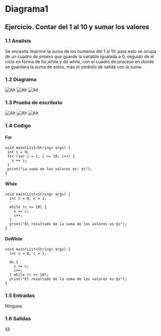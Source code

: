 # Diagrama1
## Ejercicio. Contar del 1 al 10 y sumar los valores
### 1.1 Analisis
Se encesita imprimir la suma de los numeros del 1 al 10, para esto se ocupa de un cuadro de proeso que guarde la variable igualada a 0, seguido de el ciclo en forma de for,while y do while, con el cuadro de proceso en donde se guardara la suma de estos, mas el simbolo de salida con la suma.

### 1.2 Diagrama 
![Alt](https://gyazo.com/2fe57f4ae0a914da282d0e93af07704f.png)
![Alt](https://gyazo.com/fcb4fdcef3028a858a78e72eac263a22.png)
![Alt](https://gyazo.com/b9b88406261928de4e7d6a994e806106.png)

### 1.3 Prueba de escritorio
![Alt](https://gyazo.com/8372e004bd096e4e997f5e1125f1ee7c.png)
![Alt](https://gyazo.com/e79199e9f19d232b21353422fba9c75d.png)
![Alt](https://gyazo.com/a75dae09bd30daecc3981add768d67d5.png)

### 1.4 Codigo
#### For
 ```
 void main(List<String> args) {
  int s = 0;
  for (var i = 1; i <= 10; i++) {
    s += i;
  }
  print("La suma de los valores es: $s");
}
```
#### While
```
void main(List<String> args) {
  int s = 0, c = 1;

  while (c <= 10) {
    s += c;
    c++;
  }
  print("El resultado de la suma de los valores es:$s");
}
```
#### DoWhile
```
void main(List<String> args) {
  int s = 0, c = 1;

  do {
    s += c;
    c++;
  } while (c <= 10);
  print("El resultado de la suma de los valores es:$s");
}
```


### 1.5 Entradas
Ninguna

### 1.6 Salidas
55
